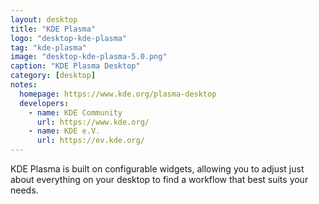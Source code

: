 ```yaml
---
layout: desktop
title: "KDE Plasma"
logo: "desktop-kde-plasma"
tag: "kde-plasma"
image: "desktop-kde-plasma-5.0.png"
caption: "KDE Plasma Desktop"
category: [desktop]
notes:
  homepage: https://www.kde.org/plasma-desktop
  developers:
    - name: KDE Community
      url: https://www.kde.org/
    - name: KDE e.V.
      url: https://ev.kde.org/
---
```


KDE Plasma is built on configurable widgets, allowing you to adjust just about everything on your desktop to find a workflow that best suits your needs.